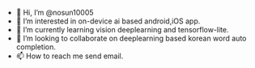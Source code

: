 - 👋 Hi, I’m @nosun10005
- 👀 I’m interested in on-device ai based android,iOS app.
- 🌱 I’m currently learning vision deeplearning and tensorflow-lite.
- 💞️ I’m looking to collaborate on deeplearning based korean word auto completion. 
- 📫 How to reach me send email.

<!---
nosun10005/nosun10005 is a ✨ special ✨ repository because its `README.md` (this file) appears on your GitHub profile.
You can click the Preview link to take a look at your changes.
--->
